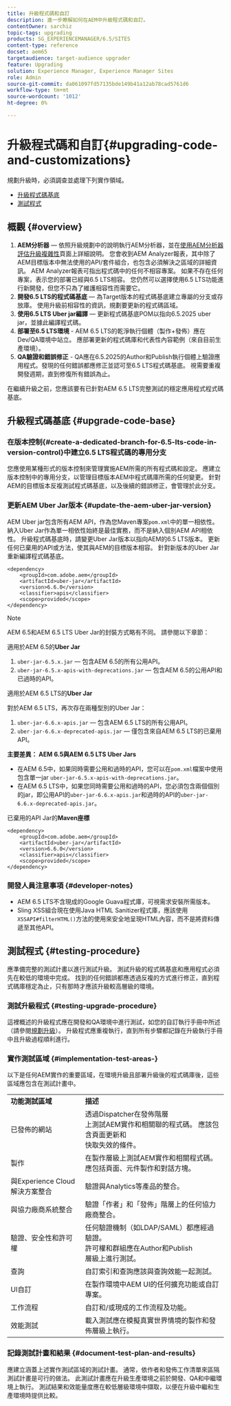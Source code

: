 ```yaml
---
title: 升級程式碼和自訂
description: 進一步瞭解如何在AEM中升級程式碼和自訂。
contentOwner: sarchiz
topic-tags: upgrading
products: SG_EXPERIENCEMANAGER/6.5/SITES
content-type: reference
docset: aem65
targetaudience: target-audience upgrader
feature: Upgrading
solution: Experience Manager, Experience Manager Sites
role: Admin
source-git-commit: da061097fd57135bde149b41a12ab78cad5761d6
workflow-type: tm+mt
source-wordcount: '1012'
ht-degree: 0%

---
```


# 升級程式碼和自訂{#upgrading-code-and-customizations}

規劃升級時，必須調查並處理下列實作領域。

* [升級程式碼基底](#upgrade-code-base)
* [測試程式](#testing-procedure)

## 概觀 {#overview}

1. **AEM分析器** — 依照升級規劃中的說明執行AEM分析器，並在[使用AEM分析器評估升級複雜性](/help/sites-deploying/aem-analyzer.md)頁面上詳細說明。 您會收到AEM Analyzer報表，其中除了AEM目標版本中無法使用的API/套件組合，也包含必須解決之區域的詳細資訊。 AEM Analyzer報表可指出程式碼中的任何不相容專案。 如果不存在任何專案，表示您的部署已經與6.5 LTS相容。 您仍然可以選擇使用6.5 LTS功能進行新開發，但您不只為了維護相容性而需要它。
1. **開發6.5 LTS的程式碼基底** — 為Target版本的程式碼基底建立專屬的分支或存放庫。 使用升級前相容性的資訊，規劃要更新的程式碼區域。
1. **使用6.5 LTS Uber jar編譯** — 更新程式碼基底POM以指向6.5.2025 uber jar，並據此編譯程式碼。
1. **部署至6.5 LTS環境** - AEM 6.5 LTS的乾淨執行個體（製作+發佈）應在Dev/QA環境中站立。 應部署更新的程式碼庫和代表性內容範例（來自目前生產環境）。
1. **QA驗證和錯誤修正** - QA應在6.5.2025的Author和Publish執行個體上驗證應用程式。發現的任何錯誤都應修正並認可至6.5 LTS程式碼基底。 視需要重複開發週期，直到修復所有錯誤為止。

在繼續升級之前，您應該要有已針對AEM 6.5 LTS完整測試的穩定應用程式程式碼基底。

## 升級程式碼基底 {#upgrade-code-base}

### 在版本控制{#create-a-dedicated-branch-for-6.5-lts-code-in-version-control}中建立6.5 LTS程式碼的專用分支

您應使用某種形式的版本控制來管理實施AEM所需的所有程式碼和設定。 應建立版本控制中的專用分支，以管理目標版本AEM中程式碼庫所需的任何變更。 針對AEM的目標版本反複測試程式碼基底，以及後續的錯誤修正，會管理於此分支。

### 更新AEM Uber Jar版本 {#update-the-aem-uber-jar-version}

AEM Uber jar包含所有AEM API，作為您Maven專案`pom.xml`中的單一相依性。 納入Uber Jar作為單一相依性始終是最佳實務，而不是納入個別AEM API相依性。 升級程式碼基底時，請變更Uber Jar版本以指向AEM的6.5 LTS版本。 更新任何已棄用的API或方法，使其與AEM的目標版本相容。 針對新版本的Uber Jar重新編譯程式碼基底。

```
<dependency>
    <groupId>com.adobe.aem</groupId>
    <artifactId>uber-jar</artifactId>
    <version>6.6.0</version>
    <classifier>apis</classifier>
    <scope>provided</scope>
</dependency>
```

>[!NOTE]
>
>AEM 6.5和AEM 6.5 LTS Uber Jar的封裝方式略有不同。 請參閱以下章節：

適用於AEM 6.5的&#x200B;**Uber Jar**

1. `uber-jar-6.5.x.jar` — 包含AEM 6.5的所有公用API。
1. `uber-jar-6.5.x-apis-with-deprecations.jar` — 包含AEM 6.5的公用API和已過時的API。

適用於AEM 6.5 LTS的&#x200B;**Uber Jar**

對於AEM 6.5 LTS，再次存在兩種型別的Uber Jar：

1. `uber-jar-6.6.x-apis.jar` — 包含AEM 6.5 LTS的所有公用API。
1. `uber-jar-6.6.x-deprecated-apis.jar` — 僅包含來自AEM 6.5 LTS的已棄用API。

**主要差異： AEM 6.5與AEM 6.5 LTS Uber Jars**

* 在AEM 6.5中，如果同時需要公用和過時的API，您可以在`pom.xml`檔案中使用包含單一jar `uber-jar-6.5.x-apis-with-deprecations.jar`。
* 在AEM 6.5 LTS中，如果您同時需要公用和過時的API，您必須包含兩個個別的jar，即公用API的`uber-jar-6.6.x-apis.jar`和過時的API的`uber-jar-6.6.x-deprecated-apis.jar`。

已棄用的API Jar的&#x200B;**Maven座標**

```
<dependency>
    <groupId>com.adobe.aem</groupId>
    <artifactId>uber-jar</artifactId>
    <version>6.6.0</version>
    <classifier>apis</classifier>
    <scope>provided</scope>
</dependency>
```

### 開發人員注意事項 {#developer-notes}

* AEM 6.5 LTS不含現成的Google Guava程式庫，可視需求安裝所需版本。
* Sling XSS組合現在使用Java HTML Sanitizer程式庫，應該使用`XSSAPI#filterHTML()`方法的使用來安全地呈現HTML內容，而不是將資料傳遞至其他API。

## 測試程式 {#testing-procedure}

應準備完整的測試計畫以進行測試升級。 測試升級的程式碼基底和應用程式必須先在較低的環境中完成。 找到的任何錯誤都應透過反複的方式進行修正，直到程式碼庫穩定為止，只有那時才應該升級較高層級的環境。

### 測試升級程式 {#testing-upgrade-procedure}

這裡概述的升級程式應在開發和QA環境中進行測試，如您的自訂執行手冊中所述（請參閱[規劃升級](/help/sites-deploying/upgrade-planning.md)）。 升級程式應重複執行，直到所有步驟都記錄在升級執行手冊中且升級過程順利進行。

### 實作測試區域  {#implementation-test-areas-}

以下是任何AEM實作的重要區域，在環境升級且部署升級後的程式碼庫後，這些區域應包含在測試計畫中。

<table>
 <tbody>
  <tr>
   <td><strong>功能測試區域</strong></td>
   <td><strong>描述</strong></td>
  </tr>
  <tr>
   <td>已發佈的網站</td>
   <td>透過Dispatcher在發佈階層<br />上測試AEM實作和相關聯的程式碼。 應該包含頁面更新和<br />快取失效的條件。</td>
  </tr>
  <tr>
   <td>製作</td>
   <td>在製作層級上測試AEM實作和相關程式碼。 應包括頁面、元件製作和對話方塊。</td>
  </tr>
  <tr>
   <td>與Experience Cloud解決方案整合</td>
   <td>驗證與Analytics等產品的整合。</td>
  </tr>
  <tr>
   <td>與協力廠商系統整合</td>
   <td>驗證「作者」和「發佈」階層上的任何協力廠商整合。</td>
  </tr>
  <tr>
   <td>驗證、安全性和許可權</td>
   <td>任何驗證機制（如LDAP/SAML）都應經過驗證。<br />許可權和群組應在Author和Publish<br />層級上進行測試。</td>
  </tr>
  <tr>
   <td>查詢</td>
   <td>自訂索引和查詢應該與查詢效能一起測試。</td>
  </tr>
  <tr>
   <td>UI自訂</td>
   <td>在製作環境中AEM UI的任何擴充功能或自訂專案。</td>
  </tr>
  <tr>
   <td>工作流程</td>
   <td>自訂和/或現成的工作流程及功能。</td>
  </tr>
  <tr>
   <td>效能測試</td>
   <td>載入測試應在模擬真實世界情境的製作和發佈層級上執行。</td>
  </tr>
 </tbody>
</table>

### 記錄測試計畫和結果 {#document-test-plan-and-results}

應建立涵蓋上述實作測試區域的測試計畫。 通常，依作者和發佈工作清單來區隔測試計畫是可行的做法。 此測試計畫應在升級生產環境之前於開發、QA和中繼環境上執行。 測試結果和效能量度應在較低層級環境中擷取，以便在升級中繼和生產環境時提供比較。
